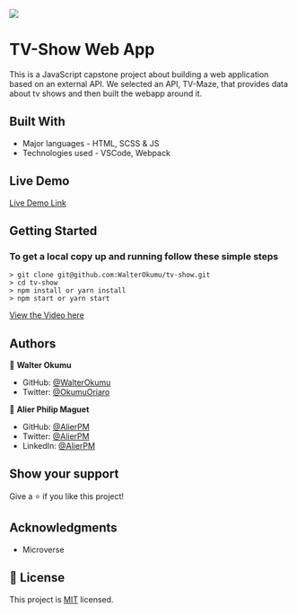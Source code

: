 ![](https://img.shields.io/badge/Microverse-blueviolet)

# TV-Show Web App

This is a JavaScript capstone project about building a web application based on an external API. We selected an API, TV-Maze, that provides data about tv shows and then built the webapp around it.

## Built With

- Major languages - HTML, SCSS & JS
- Technologies used - VSCode, Webpack

## Live Demo

[Live Demo Link](https://walterokumu.github.io/tv-show/dist)

## Getting Started

### To get a local copy up and running follow these simple steps

    > git clone git@github.com:WalterOkumu/tv-show.git
    > cd tv-show
    > npm install or yarn install
    > npm start or yarn start
    
  [View the Video here](https://drive.google.com/file/d/1u--Ye189F3bPFot1H4yse9ngi-Tel9tS/view?usp=sharing)  

## Authors

👤 **Walter Okumu**

- GitHub: [@WalterOkumu](https://github.com/WalterOkumu)
- Twitter: [@OkumuOriaro](https://twitter.com/OkumuOriaro)

👤 **Alier Philip Maguet**

- GitHub: [@AlierPM](https://github.com/AlierPM)
- Twitter: [@AlierPM](https://twitter.com/AlierPM)
- LinkedIn: [@AlierPM](https://www.linkedin.com/in/alier-philip-maguet-b11653203/)

## Show your support

Give a ⭐️ if you like this project!

## Acknowledgments

- Microverse

## 📝 License

This project is [MIT](./LICENSE) licensed.
